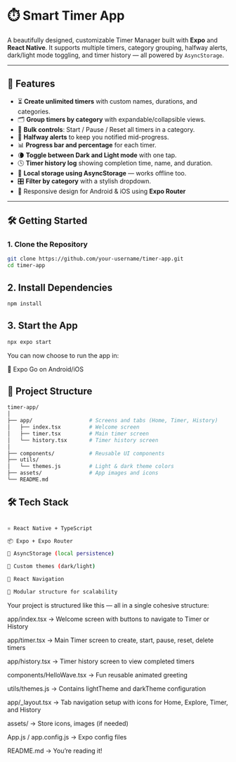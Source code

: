 # ⏱️ Smart Timer App

A beautifully designed, customizable Timer Manager built with **Expo** and **React Native**. It supports multiple timers, category grouping, halfway alerts, dark/light mode toggling, and timer history — all powered by `AsyncStorage`.

---

## 🚀 Features

- ⏳ **Create unlimited timers** with custom names, durations, and categories.
- 🗂️ **Group timers by category** with expandable/collapsible views.
- 🚀 **Bulk controls**: Start / Pause / Reset all timers in a category.
- 🎯 **Halfway alerts** to keep you notified mid-progress.
- 📊 **Progress bar and percentage** for each timer.
- 🌘 **Toggle between Dark and Light mode** with one tap.
- 🕓 **Timer history log** showing completion time, name, and duration.
- 🧠 **Local storage using AsyncStorage** — works offline too.
- 🎛️ **Filter by category** with a stylish dropdown.
- 📱 Responsive design for Android & iOS using **Expo Router**
---

## 🛠️ Getting Started

### 1. Clone the Repository

```bash
git clone https://github.com/your-username/timer-app.git
cd timer-app

```

## 2. Install Dependencies

```bash
npm install

```

## 3. Start the App

```bash
npx expo start

```

You can now choose to run the app in:

📱 Expo Go on Android/iOS


## 📁 Project Structure

```bash
timer-app/
│
├── app/                  # Screens and tabs (Home, Timer, History)
│   ├── index.tsx         # Welcome screen
│   ├── timer.tsx         # Main timer screen
│   └── history.tsx       # Timer history screen
│
├── components/           # Reusable UI components
├── utils/
│   └── themes.js         # Light & dark theme colors
├── assets/               # App images and icons
└── README.md


```

## 🛠️ Tech Stack

```bash

⚛️ React Native + TypeScript

📦 Expo + Expo Router

💾 AsyncStorage (local persistence)

🎨 Custom themes (dark/light)

🧭 React Navigation

🧩 Modular structure for scalability

```


Your project is structured like this — all in a single cohesive structure:

app/index.tsx → Welcome screen with buttons to navigate to Timer or History

app/timer.tsx → Main Timer screen to create, start, pause, reset, delete timers

app/history.tsx → Timer history screen to view completed timers

components/HelloWave.tsx → Fun reusable animated greeting

utils/themes.js → Contains lightTheme and darkTheme configuration

app/_layout.tsx → Tab navigation setup with icons for Home, Explore, Timer, and History

assets/ → Store icons, images (if needed)

App.js / app.config.js → Expo config files

README.md → You’re reading it!






